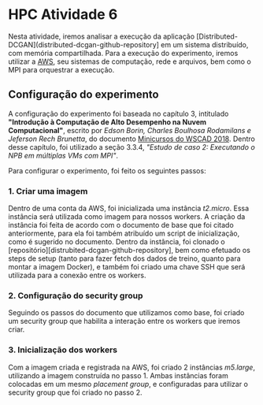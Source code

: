 # HPC Atividade 6

Nesta atividade, iremos analisar a execução da aplicação [Distributed-DCGAN](distributed-dcgan-github-repository] em um sistema distribuído, com memória compartilhada. Para a execução do experimento, iremos utilizar a [AWS][aws-site], seu sistemas de computação, rede e arquivos, bem como o MPI para orquestrar a execução.

## Configuração do experimento

A configuração do experimento foi baseada no capítulo 3, intitulado **"Introdução à Computação de Alto Desempenho na Nuvem Computacional"**, escrito por *Edson Borin, Charles Boulhosa Rodamilans e Jeferson Rech Brunetta*, do documento [Minicursos do WSCAD 2018][wscad-arquivo]. Dentro desse capítulo, foi utilizado a seção 3.3.4, *"Estudo de caso 2: Executando o NPB em múltiplas VMs com MPI"*.

Para configurar o experimento, foi feito os seguintes passos:

### 1. Criar uma imagem

Dentro de uma conta da AWS, foi inicializada uma instância *t2.micro*. Essa instância será utilizada como imagem para nossos workers. A criação da instância foi feita de acordo com o documento de base que foi citado anteriormente, para ela foi também atribuído um script de inicialização, como é sugerido no documento. Dentro da instância, foi clonado o [repositório][distrubited-dcgan-github-repository], bem como efetuado os steps de setup (tanto para fazer fetch dos dados de treino, quanto para montar a imagem Docker), e também foi criado uma chave SSH que será utilizada para a conexão entre os workers.

### 2. Configuração do security group

Seguindo os passos do documento que utilizamos como base, foi criado um security group que habilita a interação entre os workers que iremos criar.

### 3. Inicialização dos workers

Com a imagem criada e registrada na AWS, foi criado 2 instâncias *m5.large*, utilizando a imagem construída no passo 1. Ambas instâncias foram colocadas em um mesmo *placement group*, e configuradas para utilizar o security group que foi criado no passo 2.

[distributed-dcgan-github-repository]: https://github.com/eborin/Distributed-DCGAN
[aws-site]: https://aws.amazon.com
[wscad-arquivo]: ./assets/minicursos-wscad-2018.pdf
